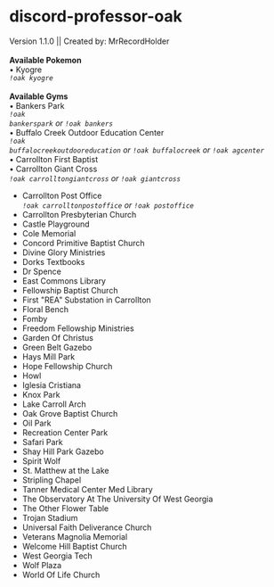 # discord-professor-oak
Version 1.1.0 || Created by: MrRecordHolder<br>
<br>
<b>Available Pokemon</b><br>
&bull; Kyogre<br>
<i><code>!oak kyogre</code></i><br>
<br>
<b>Available Gyms</b><br>
&bull; Bankers Park<br>
<i><code>!oak bankerspark</code> or <code>!oak bankers</code></i><br>
&bull; Buffalo Creek Outdoor Education Center<br>
<i><code>!oak buffalocreekoutdooreducation</code> or <code>!oak buffalocreek</code> or <code>!oak agcenter</code></i><br>
&bull; Carrollton First Baptist<br>
&bull; Carrollton Giant Cross<br>
<i><code>!oak carrolltongiantcross</code> or <code>!oak giantcross</code></i><br>
- Carrollton Post Office<br>
<i><code>!oak carrolltonpostoffice</code> or <code>!oak postoffice</code></i><br>
- Carrollton Presbyterian Church<br>
- Castle Playground<br>
- Cole Memorial<br>
- Concord Primitive Baptist Church<br>
- Divine Glory Ministries<br>
- Dorks Textbooks<br>
- Dr Spence<br>
- East Commons Library<br>
- Fellowship Baptist Church<br>
- First "REA" Substation in Carrollton<br>
- Floral Bench<br>
- Fomby<br>
- Freedom Fellowship Ministries<br>
- Garden Of Christus<br>
- Green Belt Gazebo<br>
- Hays Mill Park<br>
- Hope Fellowship Church<br>
- Howl<br>
- Iglesia Cristiana<br>
- Knox Park<br>
- Lake Carroll Arch<br>
- Oak Grove Baptist Church<br>
- Oil Park<br>
- Recreation Center Park<br>
- Safari Park<br>
- Shay Hill Park Gazebo<br>
- Spirit Wolf<br>
- St. Matthew at the Lake<br>
- Stripling Chapel<br>
- Tanner Medical Center Med Library<br>
- The Observatory At The University Of West Georgia<br>
- The Other Flower Table<br>
- Trojan Stadium<br>
- Universal Faith Deliverance Church<br>
- Veterans Magnolia Memorial<br>
- Welcome Hill Baptist Church<br>
- West Georgia Tech<br>
- Wolf Plaza<br>
- World Of Life Church<br>

